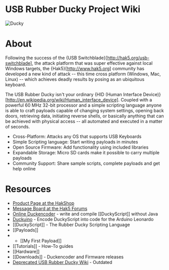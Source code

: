 # USB Rubber Ducky Project Wiki

![Ducky](http://usbrubberducky.com/images/d4.jpg)

# About

Following the success of the {USB Switchblade}[http://hak5.org/usb-switchblade], the attack platform that was super effective against local Windows targets, the {Hak5}[http://www.hak5.org] community has developed a new kind of attack -- this time cross platform (Windows, Mac, Linux) -- which achieves deadly results by posing as an ubiquitous keyboard.

The USB Rubber Ducky isn't your ordinary {HID (Human Interface Device)}[http://en.wikipedia.org/wiki/Human_interface_device]. Coupled with a powerful 60 MHz 32-bit processor and a simple scripting language anyone is able to craft payloads capable of changing system settings, opening back doors, retrieving data, initiating reverse shells, or basically anything that can be achieved with physical access -- all automated and executed in a matter of seconds.

* Cross-Platform: Attacks any OS that supports USB Keyboards
* Simple Scripting language: Start writing payloads in minutes
* Open Source Firmware: Add functionality using included libraries
* Expandable Storage: Micro SD cards make it possible to carry multiple payloads
* Community Support: Share sample scripts, complete payloads and get help online

# Resources

* [Product Page at the HakShop](http://hakshop.com/products/usb-rubber-ducky)
* [Message Board at the Hak5 Forums](http://forums.hak5.org/index.php?showforum=56)
* [Online Duckencoder](http://www.iducke.com)  - write and compile [[DuckyScript]] without Java
* [Duckuino](https://github.com/Plazmaz/Duckuino) - Encode DuckyScript into code for the Arduino Leonardo
* [[DuckyScript]] - The Rubber Ducky Scripting Language 
* [[Payloads]]
* * [[My First Payload]]
* [[Tutorials]] - How-To guides
* [[Hardware]]
* [[Downloads]] - Duckencoder and Firmware releases
* [Deprecated USB Rubber Ducky Wiki](http://www.usbrubberducky.com/wiki/) - Outdated